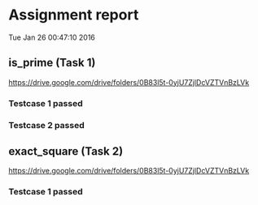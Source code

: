 # Assignment report
Tue Jan 26 00:47:10 2016
## is_prime (Task 1)
https://drive.google.com/drive/folders/0B83l5t-0yjU7ZjlDcVZTVnBzLVk

### Testcase 1 passed
### Testcase 2 passed
## exact_square (Task 2)
https://drive.google.com/drive/folders/0B83l5t-0yjU7ZjlDcVZTVnBzLVk

### Testcase 1 passed
